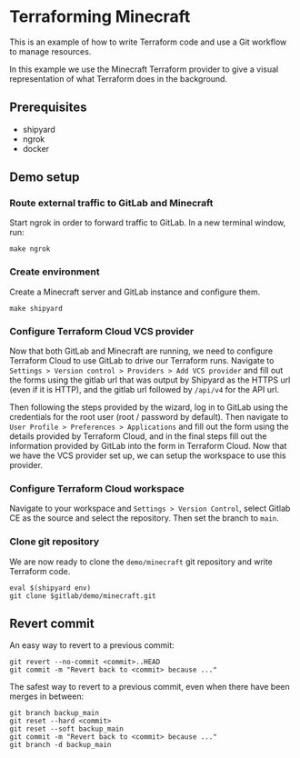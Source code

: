# Terraforming Minecraft

This is an example of how to write Terraform code and use a Git workflow to manage resources.

In this example we use the Minecraft Terraform provider to give a visual representation of what Terraform does in the background.

## Prerequisites

- shipyard
- ngrok
- docker

## Demo setup

### Route external traffic to GitLab and Minecraft

Start ngrok in order to forward traffic to GitLab. In a new terminal window, run:

```shell
make ngrok
```

### Create environment

Create a Minecraft server and GitLab instance and configure them.

```shell
make shipyard
```

### Configure Terraform Cloud VCS provider

Now that both GitLab and Minecraft are running, we need to configure Terraform Cloud to use GitLab to drive our Terraform runs.
Navigate to `Settings > Version control > Providers > Add VCS provider` and fill out the forms using the gitlab url that was output by Shipyard as the HTTPS url (even if it is HTTP), and the gitlab url followed by `/api/v4` for the API url.

Then following the steps provided by the wizard, log in to GitLab using the credentials for the root user (root / password by default).
Then navigate to `User Profile > Preferences > Applications` and fill out the form using the details provided by Terraform Cloud, and in the final steps fill out the information provided by GitLab into the form in Terraform Cloud. Now that we have the VCS provider set up, we can setup the workspace to use this provider.

### Configure Terraform Cloud workspace

Navigate to your workspace and `Settings > Version Control`, select Gitlab CE as the source and select the repository. Then set the branch to `main`.

### Clone git repository

We are now ready to clone the `demo/minecraft` git repository and write Terraform code.

```shell
eval $(shipyard env)
git clone $gitlab/demo/minecraft.git
```

## Revert commit

An easy way to revert to a previous commit:

```shell
git revert --no-commit <commit>..HEAD
git commit -m "Revert back to <commit> because ..."
```

The safest way to revert to a previous commit, even when there have been merges in between:

```shell
git branch backup_main
git reset --hard <commit>
git reset --soft backup_main
git commit -m "Revert back to <commit> because ..."
git branch -d backup_main
```

